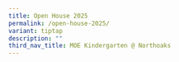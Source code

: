 ```yaml
---
title: Open House 2025
permalink: /open-house-2025/
variant: tiptap
description: ""
third_nav_title: MOE Kindergarten @ Northoaks
---
```

